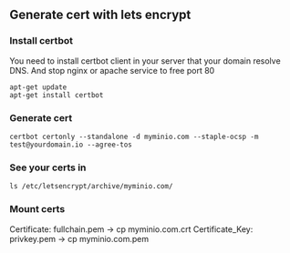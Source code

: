 ## Generate cert with lets encrypt

### Install certbot
You need to install certbot client in your server that your domain resolve DNS.
And stop nginx or apache service to free port 80
```
apt-get update
apt-get install certbot
```

### Generate cert
```
certbot certonly --standalone -d myminio.com --staple-ocsp -m test@yourdomain.io --agree-tos
```

### See your certs in
```
ls /etc/letsencrypt/archive/myminio.com/
```

### Mount certs
Certificate: fullchain.pem -> cp myminio.com.crt
Certificate_Key: privkey.pem -> cp myminio.com.pem